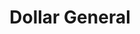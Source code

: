 ---
title: "Dollar General"
url: /daytona-beach/dollar-general-south-atlantic-avenue/
shop: Kramladen
---